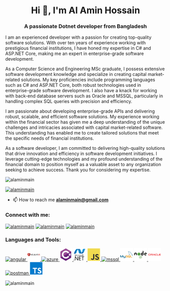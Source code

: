<h1 align="center">Hi 👋, I'm Al Amin Hossain</h1>
<h3 align="center">A passionate Dotnet developer from Bangladesh</h3>
<p>
I am an experienced developer with a passion for creating top-quality software solutions. With over ten years of experience working with prestigious financial institutions, I have honed my expertise in C# and ASP.NET Core, making me an expert in enterprise-grade software development. 

As a Computer Science and Engineering MSc graduate, I possess extensive software development knowledge and specialize in creating capital market-related solutions. My key proficiencies include programming languages such as C# and ASP.NET Core, both robust technologies used in enterprise-grade software development. I also have a knack for working with back-end database servers such as Oracle and MSSQL, particularly in handling complex SQL queries with precision and efficiency.

I am passionate about developing enterprise-grade APIs and delivering robust, scalable, and efficient software solutions. My experience working within the financial sector has given me a deep understanding of the unique challenges and intricacies associated with capital market-related software. This understanding has enabled me to create tailored solutions that meet the specific needs of financial institutions.

As a software developer, I am committed to delivering high-quality solutions that drive innovation and efficiency in software development initiatives. I leverage cutting-edge technologies and my profound understanding of the financial domain to position myself as a valuable asset to any organization seeking to achieve success. Thank you for considering my expertise.
<p>
<p align="left"> <img src="https://komarev.com/ghpvc/?username=alaminmain&label=Profile%20views&color=0e75b6&style=flat" alt="alaminmain" /> </p>

<p align="left"> <a href="https://github.com/ryo-ma/github-profile-trophy"><img src="https://github-profile-trophy.vercel.app/?username=alaminmain" alt="alaminmain" /></a> </p>

- 📫 How to reach me **alaminmain@gmail.com**

<h3 align="left">Connect with me:</h3>
<p align="left">
<a href="https://twitter.com/alaminmain" target="blank"><img align="center" src="https://raw.githubusercontent.com/rahuldkjain/github-profile-readme-generator/master/src/images/icons/Social/twitter.svg" alt="alaminmain" height="30" width="40" /></a>
<a href="https://linkedin.com/in/alaminmain" target="blank"><img align="center" src="https://raw.githubusercontent.com/rahuldkjain/github-profile-readme-generator/master/src/images/icons/Social/linked-in-alt.svg" alt="alaminmain" height="30" width="40" /></a>
<a href="https://fb.com/alaminmain" target="blank"><img align="center" src="https://raw.githubusercontent.com/rahuldkjain/github-profile-readme-generator/master/src/images/icons/Social/facebook.svg" alt="alaminmain" height="30" width="40" /></a>
</p>

<h3 align="left">Languages and Tools:</h3>
<p align="left"> <a href="https://angular.io" target="_blank" rel="noreferrer"> <img src="https://angular.io/assets/images/logos/angular/angular.svg" alt="angular" width="40" height="40"/> </a> <a href="https://angular.io" target="_blank" rel="noreferrer"> <img src="https://raw.githubusercontent.com/devicons/devicon/master/icons/angularjs/angularjs-original-wordmark.svg" alt="angularjs" width="40" height="40"/> </a> <a href="https://azure.microsoft.com/en-in/" target="_blank" rel="noreferrer"> <img src="https://www.vectorlogo.zone/logos/microsoft_azure/microsoft_azure-icon.svg" alt="azure" width="40" height="40"/> </a> <a href="https://www.w3schools.com/cs/" target="_blank" rel="noreferrer"> <img src="https://raw.githubusercontent.com/devicons/devicon/master/icons/csharp/csharp-original.svg" alt="csharp" width="40" height="40"/> </a> <a href="https://dotnet.microsoft.com/" target="_blank" rel="noreferrer"> <img src="https://raw.githubusercontent.com/devicons/devicon/master/icons/dot-net/dot-net-original-wordmark.svg" alt="dotnet" width="40" height="40"/> </a> <a href="https://developer.mozilla.org/en-US/docs/Web/JavaScript" target="_blank" rel="noreferrer"> <img src="https://raw.githubusercontent.com/devicons/devicon/master/icons/javascript/javascript-original.svg" alt="javascript" width="40" height="40"/> </a> <a href="https://www.microsoft.com/en-us/sql-server" target="_blank" rel="noreferrer"> <img src="https://www.svgrepo.com/show/303229/microsoft-sql-server-logo.svg" alt="mssql" width="40" height="40"/> </a> <a href="https://www.mysql.com/" target="_blank" rel="noreferrer"> <img src="https://raw.githubusercontent.com/devicons/devicon/master/icons/mysql/mysql-original-wordmark.svg" alt="mysql" width="40" height="40"/> </a> <a href="https://nodejs.org" target="_blank" rel="noreferrer"> <img src="https://raw.githubusercontent.com/devicons/devicon/master/icons/nodejs/nodejs-original-wordmark.svg" alt="nodejs" width="40" height="40"/> </a> <a href="https://www.oracle.com/" target="_blank" rel="noreferrer"> <img src="https://raw.githubusercontent.com/devicons/devicon/master/icons/oracle/oracle-original.svg" alt="oracle" width="40" height="40"/> </a> <a href="https://postman.com" target="_blank" rel="noreferrer"> <img src="https://www.vectorlogo.zone/logos/getpostman/getpostman-icon.svg" alt="postman" width="40" height="40"/> </a> <a href="https://www.typescriptlang.org/" target="_blank" rel="noreferrer"> <img src="https://raw.githubusercontent.com/devicons/devicon/master/icons/typescript/typescript-original.svg" alt="typescript" width="40" height="40"/> </a> </p>

<p><img align="center" src="https://github-readme-stats.vercel.app/api/top-langs?username=alaminmain&show_icons=true&locale=en&layout=compact" alt="alaminmain" /></p>
